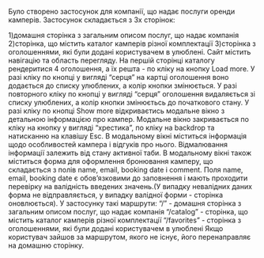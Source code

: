 
Було створено застосунок для компанії, що надає послуги оренди камперів. 
Застосунок складається з 3х сторінок:

1)домашня сторінка з загальним описом послуг, що надає компанія
2)сторінка, що містить каталог камперів різної комплектації
3)сторінка з оголошеннями, які були додані користувачем в улюблені.
Сайт містить навігацію та область перегляду.
На першій сторінці каталогу рендеритися 4 оголошення, а їх решта - по кліку на кнопку Load more.
У разі кліку по кнопці у вигляді “серця” на картці оголошення воно  додається до списку улюблених,  а колір кнопки змінюється.
У разі повторного кліку по кнопці у вигляді “серця” оголошення  видаляється зі списку улюблених,  а колір кнопки змінюєтьсь до початкового стану.
У разі кліку по кнопці Show more відкриваєтись модальне вікно з детальною інформацією про кампер.
Модальне вікно  закривається по кліку на кнопку у вигляді “хрестика”, по кліку на backdrop  та натисканню на клавішу Esc.
В модальному вікні міститься інформація щодо особливостей кампера і відгуків про нього. Відмалювання інформації  залежить від стану активної таби.
В модальному вікні також міститься форма для оформлення бронювання камперу, що складається з полів name, email, booking date і comment. Поля name, email, booking date є обовʼязковими до заповнення і мають проходити перевірку на валідність введених значень.(У випадку невалідних даних форма не відправляється, у випадку валідної форми - сторінка оновлюється).
У застосунку такі маршрути:
“/” - домашня сторінка з загальним описом послуг, що надає компанія
“/catalog” - сторінка, що містить каталог камперів різної комплектації
“/favorites” - сторінка з оголошеннями, які були додані користувачем в улюблені
Якщо користувач зайшов за маршрутом, якого не існує, його  перенаправляє на  домашню сторінку.

